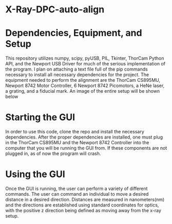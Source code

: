 # X-Ray-DPC-auto-align

# Dependencies, Equipment, and Setup
  This repository utilizes numpy, scipy, pyUSB, PIL, Tkinter, ThorCam Python API, and the Newport USB Driver for much of the serious implementation of the program. I plan on attaching a text file full of the pip commands necessary to install all necessary dependencies for the project. The equipment needed to perform the alignment are the ThorCam CS895MU, Newport 8742 Motor Controller, 6 Newport 8742 Picomotors, a HeNe laser, a grating, and a fiducial mark. An image of the entire setup will be shown below

# Starting the GUI
  In order to use this code, clone the repo and install the necessary dependencies. After the proper dependencies are installed, one must plug in the ThorCam CS895MU and the Newport 8742 Controller into the computer that you will be running the GUI from. If these components are not plugged in, as of now the program will crash. 
 
# Using the GUI
  Once the GUI is running, the user can perform a variety of different commands. The user can command an individual to move a desired distance in a desired direction. Distances are measured in nanometers(nm) and the directions are established using standard coordinates for optics, with the positive z direction being defined as moving away from the x-ray setup. 
